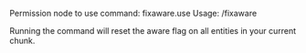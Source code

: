 Permission node to use command: fixaware.use
Usage: /fixaware

Running the command will reset the aware flag on all entities in your current chunk.
